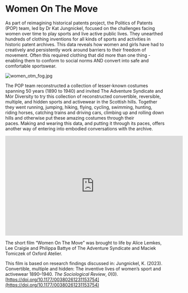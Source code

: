 # Women On The Move

As part of reimagining historical patents project, the Politics of Patents (POP) team, led by Dr Kat Jungnickel, focused on the challenges facing women over time to play sports and live active public lives. They unearthed hundreds of clothing inventions for all kinds of sports and activities in historic patent archives. This data reveals how women and girls have had to creatively and persistently work around barriers to their freedom of movement. Often this required clothing that did more than one thing - enabling them to conform to social norms AND convert into safe and comfortable sportswear. 

![women_otm_fog.jpg](/static/images/women_otm_fog.jpg)

The POP team reconstructed a collection of lesser-known costumes spanning 50 years (1890 to 1940) and invited The Adventure Syndicate and Mòr Diversity to try this collection of reconstructed convertible, reversible, multiple, and hidden sports and activewear in the Scottish hills. Together they went running, jumping, hiking, flying, cycling, swimming, hunting, riding horses, catching trains and driving cars, climbing up and rolling down hills and otherwise put these amazing costumes through their paces. Making and wearing this data, and putting it through its paces, offers another way of entering into embodied conversations with the archive.  

<iframe width="560" height="315" src="https://www.youtube.com/embed/SsS_woEaTeE" title="YouTube video player" frameborder="0" allow="accelerometer; autoplay; clipboard-write; encrypted-media; gyroscope; picture-in-picture; web-share" allowfullscreen></iframe>

The short film “Women On The Move” was brought to life by Alice Lemkes, Lee Craigie and Philippa Battye of The Adventure Syndicate and Maciek Tomiczek of Oxford Atelier. 

This film is based on research findings discussed in: Jungnickel, K. (2023). Convertible, multiple and hidden: The inventive lives of women’s sport and activewear 1890–1940. *The Sociological Review*, *0*(0). [https://doi.org/10.1177/00380261231153754](https://doi.org/10.1177/00380261231153754)